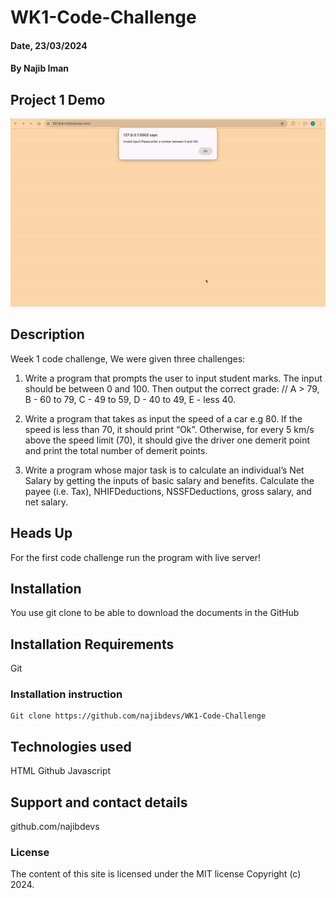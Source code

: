 # WK1-Code-Challenge

#### Date, 23/03/2024

#### By Najib Iman

## Project 1 Demo
![project 1 preview](wk1.gif)

## Description
Week 1 code challenge, We were given three challenges:
1. Write a program that prompts the user to input student marks. The input should be between 0 and 100. Then output the correct grade: 
// A > 79, B - 60 to 79, C -  49 to 59, D - 40 to 49, E - less 40.

2. Write a program that takes as input the speed of a car e.g 80. If the speed is less than 70, it should print “Ok”. Otherwise, for every 5 km/s above the speed limit (70), it should give the driver one demerit point and print the total number of demerit points.

3. Write a program whose major task is to calculate an individual’s Net Salary by getting the inputs of basic salary and benefits. Calculate the payee (i.e. Tax), NHIFDeductions, NSSFDeductions, gross salary, and net salary. 

## Heads Up
For the first code challenge run the program with live server!

## Installation
You use git clone to be able to download the documents in the GitHub

## Installation Requirements
Git

### Installation instruction
```
Git clone https://github.com/najibdevs/WK1-Code-Challenge

```

## Technologies used
HTML
Github
Javascript

## Support and contact details
github.com/najibdevs

### License
The content of this site is licensed under the MIT license
Copyright (c) 2024.

